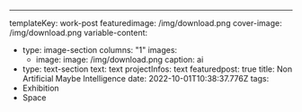 ---
templateKey: work-post
featuredimage: /img/download.png
cover-image: /img/download.png
variable-content:
  - type: image-section
    columns: "1"
    images:
      - image:
          image: /img/download.png
          caption: ai
  - type: text-section
    text: text
projectInfos: text
featuredpost: true
title: Non Artificial Maybe Intelligence
date: 2022-10-01T10:38:37.776Z
tags:
  - Exhibition
  - Space

